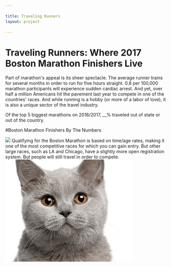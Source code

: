 ```yaml
---

title: Traveling Runners
layout: project

---
```


# Traveling Runners: Where 2017 Boston Marathon Finishers Live

Part of marathon's appeal is its sheer spectacle. The average runner trains for several months in order to run for five hours straight. 0.8 per 100,000 marathon participants will experience sudden cardiac arrest. And yet, over half a million Americans hit the pavement last year to compete in one of the countries' races. And while running is a hobby (or more of a labor of love), it is also a unique sector of the travel industry. 

Of the top 5 biggest marathons on 2016/2017, __% traveled out of state or out of the country.

#Boston Marathon Finishers By The Numbers 

![](First_Image_Boston)
Qualifying for the Boston Marathon is based on time/age rates, making it one of the most competitive races for which you can gain entry. But other large races, such as LA and Chicago, have a slightly more open registration system. But people will still travel in order to compete.
![](cats-master-header.png)
